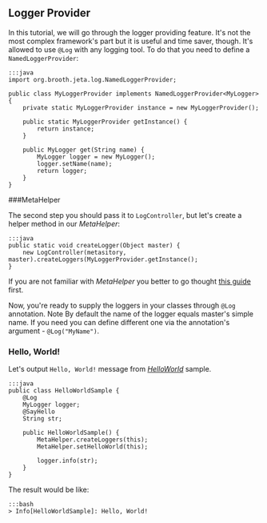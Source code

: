 <div class="page-header">
    <h2>Logger Provider</h2>
</div>

In this tutorial, we will go through the logger providing feature. It's not the most complex framework's part but it is useful and time saver, though. It's allowed to use `@Log` with any logging tool. To do that you need to define a `NamedLoggerProvider`:

    :::java
    import org.brooth.jeta.log.NamedLoggerProvider;

    public class MyLoggerProvider implements NamedLoggerProvider<MyLogger> {
        private static MyLoggerProvider instance = new MyLoggerProvider();

        public static MyLoggerProvider getInstance() {
            return instance;
        }

        public MyLogger get(String name) {
            MyLogger logger = new MyLogger();
            logger.setName(name);
            return logger;
        }
    }

###MetaHelper

The second step you should pass it to `LogController`, but let's create a helper method in our *MetaHelper*:

    :::java
    public static void createLogger(Object master) {
        new LogController(metasitory, master).createLoggers(MyLoggerProvider.getInstance();
    }

If you are not familiar with *MetaHelper* you better to go thought [this guide](/guide/meta-helper) first.

Now, you're ready to supply the loggers in your classes through `@Log` annotation. <span class="label label-info">Note</span> By default the name of the logger equals master's simple name. If you need you can define different one via the annotation's argument - `@Log("MyName")`.

### Hello, World!
Let's output `Hello, World!` message from [*HelloWorld*](/guide/code-generating#HelloWorldSample) sample.

    :::java
    public class HelloWorldSample {
        @Log
        MyLogger logger;
        @SayHello
        String str;

        public HelloWorldSample() {
            MetaHelper.createLoggers(this);
            MetaHelper.setHelloWorld(this);

            logger.info(str);
        }
    }

The result would be like:

    :::bash
    > Info[HelloWorldSample]: Hello, World!

